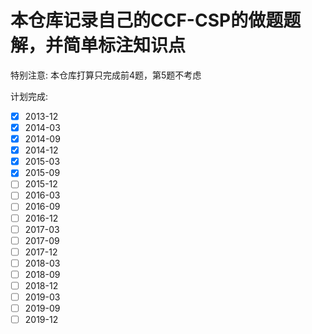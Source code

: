 # 本仓库记录自己的CCF-CSP的做题题解，并简单标注知识点

特别注意: 本仓库打算只完成前4题，第5题不考虑

计划完成: 
- [x] 2013-12
- [x] 2014-03
- [x] 2014-09
- [x] 2014-12
- [x] 2015-03
- [x] 2015-09
- [ ] 2015-12
- [ ] 2016-03
- [ ] 2016-09
- [ ] 2016-12
- [ ] 2017-03
- [ ] 2017-09
- [ ] 2017-12
- [ ] 2018-03
- [ ] 2018-09
- [ ] 2018-12
- [ ] 2019-03
- [ ] 2019-09
- [ ] 2019-12
